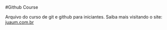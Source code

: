 #Github Course

Arquivo do curso de git e github para iniciantes.
Saiba mais visitando o site: [juaum.com.br](http://juaum.com.br)